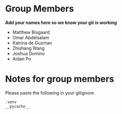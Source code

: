 # Group Members
**Add your names here so we know your git is working**
- Matthew Bisgaard
- Omar Abdelsalam
- Katrina de Guzman
- Zhishang Wang
- Joshua Domino
- Aidan Po

# Notes for group members
Please paste the following in your gitignore
```
.venv
__pycache__
```